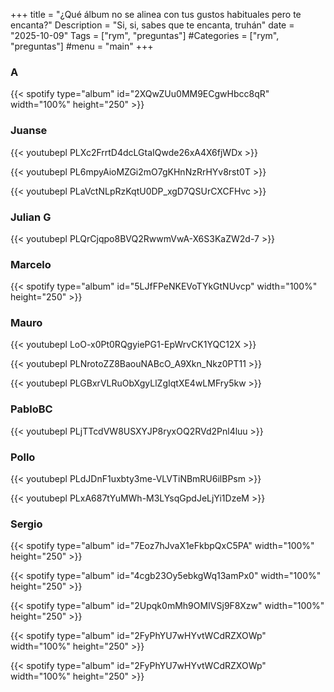 +++
title = "¿Qué álbum no se alinea con tus gustos habituales pero te encanta?"
Description = "Si, si, sabes que te encanta, truhán"
date = "2025-10-09"
Tags = ["rym", "preguntas"]
#Categories = ["rym", "preguntas"]
#menu = "main"
+++

### A

{{< spotify type="album" id="2XQwZUu0MM9ECgwHbcc8qR" width="100%" height="250" >}}

### Juanse

{{< youtubepl PLXc2FrrtD4dcLGtaIQwde26xA4X6fjWDx >}}

{{< youtubepl PL6mpyAioMZGi2mO7gKHnNzRrHYv8rst0T >}}

{{< youtubepl PLaVctNLpRzKqtU0DP_xgD7QSUrCXCFHvc >}}

### Julian G

{{< youtubepl PLQrCjqpo8BVQ2RwwmVwA-X6S3KaZW2d-7 >}}

### Marcelo

{{< spotify type="album" id="5LJfFPeNKEVoTYkGtNUvcp" width="100%" height="250" >}}

### Mauro

{{< youtubepl LoO-x0Pt0RQgyiePG1-EpWrvCK1YQC12X >}}

{{< youtubepl PLNrotoZZ8BaouNABcO_A9Xkn_Nkz0PT11 >}}

{{< youtubepl PLGBxrVLRuObXgyLlZgIqtXE4wLMFry5kw >}}

### PabloBC

{{< youtubepl PLjTTcdVW8USXYJP8ryxOQ2RVd2Pnl4luu >}}

### Pollo

{{< youtubepl PLdJDnF1uxbty3me-VLVTiNBmRU6ilBPsm >}}

{{< youtubepl PLxA687tYuMWh-M3LYsqGpdJeLjYi1DzeM >}}

### Sergio

{{< spotify type="album" id="7Eoz7hJvaX1eFkbpQxC5PA" width="100%" height="250" >}}

{{< spotify type="album" id="4cgb23Oy5ebkgWq13amPx0" width="100%" height="250" >}}

{{< spotify type="album" id="2Upqk0mMh9OMIVSj9F8Xzw" width="100%" height="250" >}}

{{< spotify type="album" id="2FyPhYU7wHYvtWCdRZXOWp" width="100%" height="250" >}}

{{< spotify type="album" id="2FyPhYU7wHYvtWCdRZXOWp" width="100%" height="250" >}}
